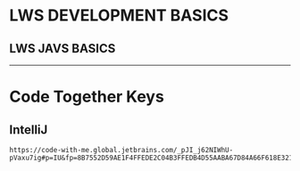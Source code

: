 # LWS DEVELOPMENT BASICS

## LWS JAVS BASICS

---

# Code Together Keys

## IntelliJ

```text
https://code-with-me.global.jetbrains.com/_pJI_j62NIWhU-pVaxu7ig#p=IU&fp=8B7552D59AE1F4FFEDE2C04B3FFEDB4D55AABA67D84A66F618E321D5DE15C945
```
